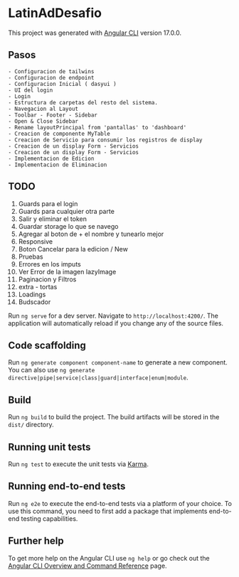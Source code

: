 # LatinAdDesafio

This project was generated with [Angular CLI](https://github.com/angular/angular-cli) version 17.0.0.

## Pasos
    - Configuracion de tailwins 
    - Configuracion de endpoint
    - Configuracion Inicial ( dasyui )
    - UI del login
    - Login 
    - Estructura de carpetas del resto del sistema.
    - Navegacion al Layout
    - Toolbar - Footer - Sidebar
    - Open & Close Sidebar
    - Rename layoutPrincipal from 'pantallas' to 'dashboard' 
    - Creacion de componente MyTable
    - Creacion de Servicio para consumir los registros de display
    - Creacion de un display Form - Servicios
    - Creacion de un display Form - Servicios
    - Implementacion de Edicion
    - Implementacion de Eliminacion
   

## TODO
1. Guards para el login
2. Guards para cualquier otra parte
3. Salir y eliminar el  token
4. Guardar storage lo que se navego
5. Agregar al boton de + el nombre y tunearlo mejor
6. Responsive
7. Boton Cancelar para la edicion / New
8. Pruebas
9. Errores en los imputs
10. Ver Error de la imagen lazyImage
11. Paginacion y Filtros
12. extra - tortas
13. Loadings
14. Budscador


Run `ng serve` for a dev server. Navigate to `http://localhost:4200/`. The application will automatically reload if you change any of the source files.

## Code scaffolding

Run `ng generate component component-name` to generate a new component. You can also use `ng generate directive|pipe|service|class|guard|interface|enum|module`.

## Build

Run `ng build` to build the project. The build artifacts will be stored in the `dist/` directory.

## Running unit tests

Run `ng test` to execute the unit tests via [Karma](https://karma-runner.github.io).

## Running end-to-end tests

Run `ng e2e` to execute the end-to-end tests via a platform of your choice. To use this command, you need to first add a package that implements end-to-end testing capabilities.

## Further help

To get more help on the Angular CLI use `ng help` or go check out the [Angular CLI Overview and Command Reference](https://angular.io/cli) page.
